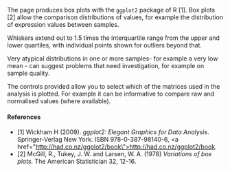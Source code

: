 The page produces box plots with the `ggplot2` package of R [1]. Box plots [2] allow the comparison distributions of values, for example the distribution of expression values between samples.

Whiskers extend out to 1.5 times the interquartile range from the upper and lower quartiles, with individual points shown for outliers beyond that.

Very atypical distributions in one or more samples- for example a very low mean - can suggest problems that need investigation, for example on sample quality. 

The controls provided allow you to select which of the matrices used in the analysis is plotted. For example it can be informative to compare raw and normalised values (where available).

#### References

* [1] Wickham H (2009). <em>ggplot2: Elegant Graphics for Data Analysis</em>. Springer-Verlag New York. ISBN 978-0-387-98140-6, <a href=\"http://had.co.nz/ggplot2/book\">http://had.co.nz/ggplot2/book</a>.
* [2] McGill, R., Tukey, J. W. and Larsen, W. A. (1978) <em>Variations of box plots.</em> The American Statistician 32, 12-16.

